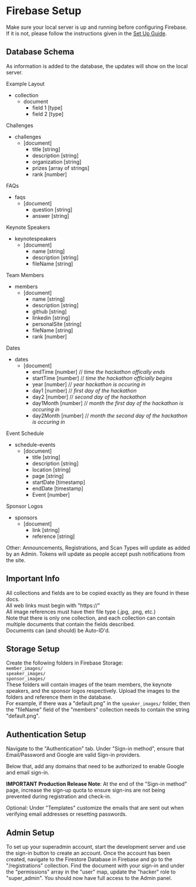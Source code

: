 # Firebase Setup

Make sure your local server is up and running before configuring Firebase. If it is not, please follow the instructions given in the [Set Up Guide](./set-up.md).

## Database Schema  
As information is added to the database, the updates will show on the local server.     

Example Layout
- collection
    - document
        - field 1 [type]
        - field 2 [type]

Challenges
- challenges
    - [document]
        - title [string]
        - description [string]
        - organization [string]
        - prizes [array of strings]
        - rank [number]

FAQs
- faqs
    - [document]
        - question [string]
        - answer [string]

Keynote Speakers
- keynotespeakers
    - [document]
        - name [string]
        - description [string]
        - fileName [string]

Team Members
- members
    - [document]
        - name [string]
        - description [string]
        - github [string]
        - linkedin [string]
        - personalSite [string]
        - fileName [string]
        - rank [number]

Dates
- dates
    - [document]
        - endTime [number] 
            // *time the hackathon offically ends*
        - startTime [number]
            // *time the hackathon officially begins*
        - year [number]
            // *year hackathon is occuring in*
        - day1 [number]
            // *first day of the hackathon*
        - day2 [number]
            // *second day of the hackathon*
        - day1Month [number]
            // *month the first day of the hackathon is occuring in*
        - day2Month [number]
            // *month the second day of the hackathon is occuring in*

Event Schedule
- schedule-events
    - [document]
        - title [string]
        - description [string]
        - location [string]
        - page [string]
        - startDate [timestamp]
        - endDate [timestamp]
        - Event [number]

Sponsor Logos
- sponsors
    - [document]
        - link [string]
        - reference [string]

Other:
Announcements, Registrations, and Scan Types will update as added by an Admin.
Tokens will update as people accept push notifications from the site.   


## Important Info
All collections and fields are to be copied exactly as they are found in these docs.  
All web links must begin with "https://"  
All image references must have their file type (.jpg, .png, etc.)  
Note that there is only one collection, and each collection can contain multiple documents that contain the fields described.  
Documents can (and should) be Auto-ID'd.

## Storage Setup

Create the following folders in Firebase Storage:  
`member_images/`  
`speaker_images/`  
`sponsor_images/`  
These folders will contain images of the team members, the keynote speakers, and the sponsor logos respectively. Upload the images to the folders and reference them in the database.  
For example, if there was a "default.png" in the `speaker_images/` folder, then the "fileName" field of the "members" collection needs to contain the string "default.png".

## Authentication Setup
Navigate to the "Authentication" tab. Under "Sign-in method", ensure that Email/Password and Google are valid Sign-in providers. 

Below that, add any domains that need to be authorized to enable Google and email sign-in. 

**IMPORTANT Production Release Note**: At the end of the "Sign-in method" page, increase the sign-up quota to ensure sign-ins are not being prevented during registration and check-in.

Optional: Under "Templates" customize the emails that are sent out when verifying email addresses or resetting passwords.

## Admin Setup
To set up your superadmin account, start the development server and use the sign-in button to create an account. Once the account has been created, navigate to the Firestore Database in Firebase and go to the "/registrations" collection. Find the document with your sign-in and under the "permissions" array in the "user" map, update the "hacker" role to "super_admin". You should now have full access to the Admin panel.
